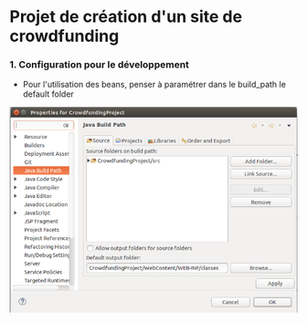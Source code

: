 Projet de création d'un site de crowdfunding
==
### 1. Configuration pour le développement #

- Pour l'utilisation des beans, penser à paramétrer dans le build_path le default folder 

<img src = "build_pathConfig.png" title = "capture ecran" alt = "capture ecran config">
